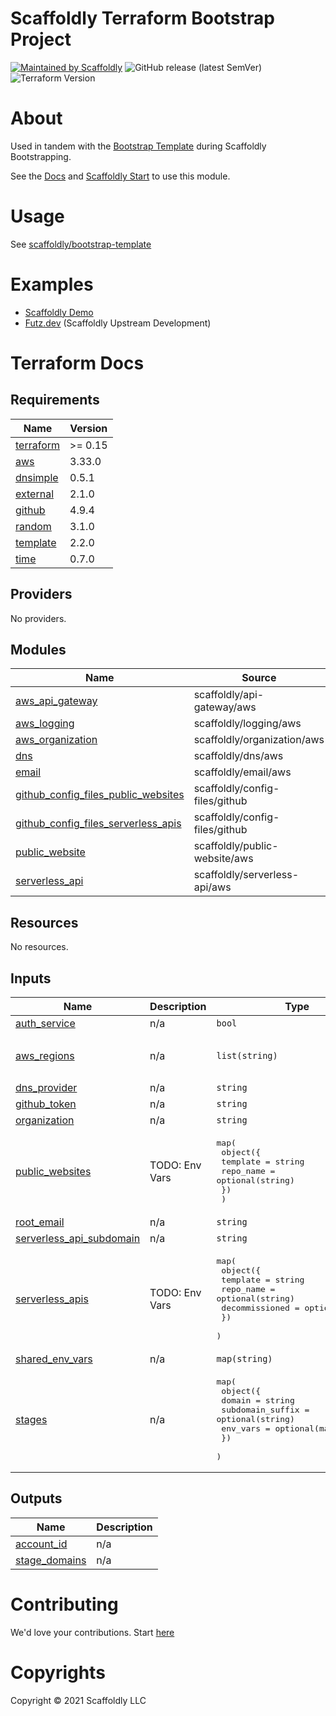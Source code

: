 # Scaffoldly Terraform Bootstrap Project

[![Maintained by Scaffoldly](https://img.shields.io/badge/maintained%20by-scaffoldly-blueviolet)](https://github.com/scaffoldly)
![GitHub release (latest SemVer)](https://img.shields.io/github/v/release/scaffoldly/terraform-scaffoldly-bootstrap)
![Terraform Version](https://img.shields.io/badge/tf-%3E%3D0.15.0-blue.svg)

# About

Used in tandem with the [Bootstrap Template](https://github.com/scaffoldly/bootstrap-template) during Scaffoldly Bootstrapping.

See the [Docs](https://docs.scaffold.ly) and [Scaffoldly Start](https://start.scaffold.ly) to use this module.

# Usage

See [scaffoldly/bootstrap-template](https://github.com/scaffoldly/bootstrap-template/blob/main/main.tf)

# Examples

- [Scaffoldly Demo](https://github.com/scaffoldly-demo/scaffoldly-bootstrap)
- [Futz.dev](https://github.com/futz-dev/scaffoldly-bootstrap) (Scaffoldly Upstream Development)

# Terraform Docs

<!-- BEGIN_TF_DOCS -->
## Requirements

| Name | Version |
|------|---------|
| <a name="requirement_terraform"></a> [terraform](#requirement\_terraform) | >= 0.15 |
| <a name="requirement_aws"></a> [aws](#requirement\_aws) | 3.33.0 |
| <a name="requirement_dnsimple"></a> [dnsimple](#requirement\_dnsimple) | 0.5.1 |
| <a name="requirement_external"></a> [external](#requirement\_external) | 2.1.0 |
| <a name="requirement_github"></a> [github](#requirement\_github) | 4.9.4 |
| <a name="requirement_random"></a> [random](#requirement\_random) | 3.1.0 |
| <a name="requirement_template"></a> [template](#requirement\_template) | 2.2.0 |
| <a name="requirement_time"></a> [time](#requirement\_time) | 0.7.0 |

## Providers

No providers.

## Modules

| Name | Source | Version |
|------|--------|---------|
| <a name="module_aws_api_gateway"></a> [aws\_api\_gateway](#module\_aws\_api\_gateway) | scaffoldly/api-gateway/aws | 0.15.1 |
| <a name="module_aws_logging"></a> [aws\_logging](#module\_aws\_logging) | scaffoldly/logging/aws | 0.15.2 |
| <a name="module_aws_organization"></a> [aws\_organization](#module\_aws\_organization) | scaffoldly/organization/aws | 0.15.9 |
| <a name="module_dns"></a> [dns](#module\_dns) | scaffoldly/dns/aws | 0.15.3 |
| <a name="module_email"></a> [email](#module\_email) | scaffoldly/email/aws | 0.15.2 |
| <a name="module_github_config_files_public_websites"></a> [github\_config\_files\_public\_websites](#module\_github\_config\_files\_public\_websites) | scaffoldly/config-files/github | 0.15.1 |
| <a name="module_github_config_files_serverless_apis"></a> [github\_config\_files\_serverless\_apis](#module\_github\_config\_files\_serverless\_apis) | scaffoldly/config-files/github | 0.15.1 |
| <a name="module_public_website"></a> [public\_website](#module\_public\_website) | scaffoldly/public-website/aws | 0.15.1 |
| <a name="module_serverless_api"></a> [serverless\_api](#module\_serverless\_api) | scaffoldly/serverless-api/aws | 0.15.2 |

## Resources

No resources.

## Inputs

| Name | Description | Type | Default | Required |
|------|-------------|------|---------|:--------:|
| <a name="input_auth_service"></a> [auth\_service](#input\_auth\_service) | n/a | `bool` | `true` | no |
| <a name="input_aws_regions"></a> [aws\_regions](#input\_aws\_regions) | n/a | `list(string)` | <pre>[<br>  "us-east-1"<br>]</pre> | no |
| <a name="input_dns_provider"></a> [dns\_provider](#input\_dns\_provider) | n/a | `string` | `"aws"` | no |
| <a name="input_github_token"></a> [github\_token](#input\_github\_token) | n/a | `string` | n/a | yes |
| <a name="input_organization"></a> [organization](#input\_organization) | n/a | `string` | n/a | yes |
| <a name="input_public_websites"></a> [public\_websites](#input\_public\_websites) | TODO: Env Vars | <pre>map(<br>    object({<br>      template  = string<br>      repo_name = optional(string)<br>    })<br>  )</pre> | `{}` | no |
| <a name="input_root_email"></a> [root\_email](#input\_root\_email) | n/a | `string` | n/a | yes |
| <a name="input_serverless_api_subdomain"></a> [serverless\_api\_subdomain](#input\_serverless\_api\_subdomain) | n/a | `string` | `"sly"` | no |
| <a name="input_serverless_apis"></a> [serverless\_apis](#input\_serverless\_apis) | TODO: Env Vars | <pre>map(<br>    object({<br>      template       = string<br>      repo_name      = optional(string)<br>      decommissioned = optional(bool)<br>    })<br>  )</pre> | `{}` | no |
| <a name="input_shared_env_vars"></a> [shared\_env\_vars](#input\_shared\_env\_vars) | n/a | `map(string)` | `{}` | no |
| <a name="input_stages"></a> [stages](#input\_stages) | n/a | <pre>map(<br>    object({<br>      domain           = string<br>      subdomain_suffix = optional(string)<br>      env_vars         = optional(map(string))<br>    })<br>  )</pre> | n/a | yes |

## Outputs

| Name | Description |
|------|-------------|
| <a name="output_account_id"></a> [account\_id](#output\_account\_id) | n/a |
| <a name="output_stage_domains"></a> [stage\_domains](#output\_stage\_domains) | n/a |
<!-- END_TF_DOCS -->

# Contributing

We'd love your contributions. Start [here](https://docs.scaffold.ly/contributing)

# Copyrights

Copyright © 2021 Scaffoldly LLC
